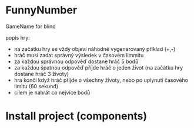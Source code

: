 # FunnyNumber
GameName for blind

popis hry:
- na začátku hry se vždy objeví náhodně vygenerovaný příklad (+,-)
- hráč musí zadat správný výsledek v časovém limmitu
- za každou správnou odpověď dostane hráč 5 bodů
- za každou špatnou odpověď příjde hráč o jeden život (na začátku hry dostane hráč 3 životy)
- hra končí když hráč příjde o všechny životy, nebo po uplynutí časového limitu (60 sekund)
- cílem je nahrát co nejvíce bodů

# Install project (components)
